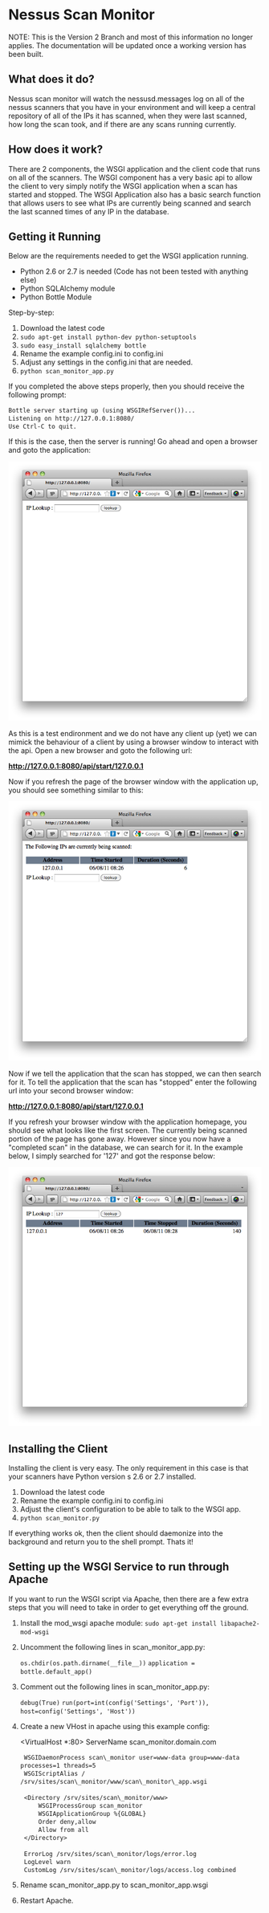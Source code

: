 Nessus Scan Monitor
===================

NOTE: This is the Version 2 Branch and most of this information no longer
applies.  The documentation will be updated once a working version has been
built.

What does it do?
----------------
Nessus scan monitor will watch the nessusd.messages log on all of the nessus scanners that you have in your environment and will keep a central repository of all of the IPs it has scanned, when they were last scanned, how long the scan took, and if there are any scans running currently.

How does it work?
-----------------
There are 2 components, the WSGI application and the client code that runs on all of the scanners.  The WSGI component has a very basic api to allow the client to very simply notify the WSGI application when a scan has started and stopped.  The WSGI Application also has a basic search function that allows users to see what IPs are currently being scanned and search the last scanned times of any IP in the database.

Getting it Running
------------------

Below are the requirements needed to get the WSGI application running.

* Python 2.6 or 2.7 is needed (Code has not been tested with anything else)
* Python SQLAlchemy module
* Python Bottle Module

Step-by-step:

1. Download the latest code
2. `sudo apt-get install python-dev python-setuptools`
3. `sudo easy_install sqlalchemy bottle`
4. Rename the example config.ini to config.ini
5. Adjust any settings in the config.ini that are needed.
6. `python scan_monitor_app.py`

If you completed the above steps properly, then you should receive the following prompt:

    Bottle server starting up (using WSGIRefServer())...
    Listening on http://127.0.0.1:8080/
    Use Ctrl-C to quit.

If this is the case, then the server is running!  Go ahead and open a browser and goto the application:

![wsgi_home](https://github.com/SteveMcGrath/nessus_scan_monitor/raw/master/doc_data/wsgi_home.png)

As this is a test endironment and we do not have any client up (yet) we can mimick the behaviour of a client by using a browser window to interact with the api.  Open a new browser and goto the following url:

**http://127.0.0.1:8080/api/start/127.0.0.1**

Now if you refresh the page of the browser window with the application up, you should see something similar to this:

![wsgi_added](https://github.com/SteveMcGrath/nessus_scan_monitor/raw/master/doc_data/wsgi_added.png)

Now if we tell the application that the scan has stopped, we can then search for it.  To tell the application that the scan has "stopped" enter the following url into your second browser window:

**http://127.0.0.1:8080/api/start/127.0.0.1**

If you refresh your browser window with the application homepage, you should see what looks like the first screen.  The currently being scanned portion of the page has gone away.  However since you now have a "completed scan" in the database, we can search for it.  In the example below, I simply searched for '127' and got the response below:

![wsgi_search](https://github.com/SteveMcGrath/nessus_scan_monitor/raw/master/doc_data/wsgi_search.png)

Installing the Client
---------------------

Installing the client is very easy.  The only requirement in this case is that your scanners have Python version s 2.6 or 2.7 installed.

1. Download the latest code
2. Rename the example config.ini to config.ini
3. Adjust the client's configuration to be able to talk to the WSGI app.
4. `python scan_monitor.py`

If everything works ok, then the client should daemonize into the background and return you to the shell prompt.  Thats it!

Setting up the WSGI Service to run through Apache
-------------------------------------------------

If you want to run the WSGI script via Apache, then there are a few extra steps that you will need to take in order to get everything off the ground.

1. Install the mod_wsgi apache module: `sudo apt-get install libapache2-mod-wsgi`
2. Uncomment the following lines in scan\_monitor\_app.py:

    `os.chdir(os.path.dirname(__file__))`
    `application = bottle.default_app()`

3. Comment out the following lines in scan\_monitor\_app.py:

    `debug(True)`
    `run(port=int(config('Settings', 'Port')), host=config('Settings', 'Host'))`

4. Create a new VHost in apache using this example config:

    <VirtualHost *:80>
        ServerName scan_monitor.domain.com

        WSGIDaemonProcess scan\_monitor user=www-data group=www-data processes=1 threads=5
        WSGIScriptAlias / /srv/sites/scan\_monitor/www/scan\_monitor\_app.wsgi

        <Directory /srv/sites/scan\_monitor/www>
            WSGIProcessGroup scan_monitor
            WSGIApplicationGroup %{GLOBAL}
            Order deny,allow
            Allow from all
        </Directory>

        ErrorLog /srv/sites/scan\_monitor/logs/error.log
        LogLevel warn
        CustomLog /srv/sites/scan\_monitor/logs/access.log combined
    </VirtualHost>

5. Rename scan\_monitor\_app.py to scan\_monitor\_app.wsgi
6. Restart Apache.